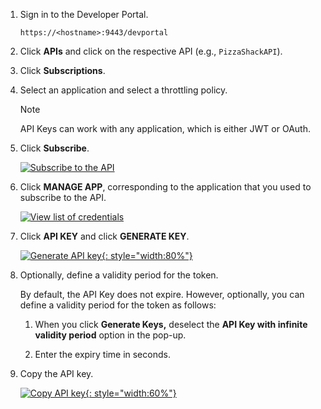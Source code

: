 
1. Sign in to the Developer Portal.  
    
     `https://<hostname>:9443/devportal`

2. Click **APIs** and click on the respective API (e.g., `PizzaShackAPI`).

3. Click **Subscriptions**.

4. Select an application and select a throttling policy.

      <html>
      <div class="admonition note">
      <p class="admonition-title">Note</p>
      <p>API Keys can work with any application, which is either JWT or OAuth. </p>
      </div> 
     </html>

5. Click **Subscribe**.

     [![Subscribe to the API]({{base_path}}/assets/img/learn/subscribe-to-api.png)]({{base_path}}/assets/img/learn/subscribe-to-api.png)

6. Click **MANAGE APP**, corresponding to the application that you used to subscribe to the API.

     [![View list of credentials]({{base_path}}/assets/img/learn/view-credentials-manage-app.png)]({{base_path}}/assets/img/learn/view-credentials-manage-app.png)

7. Click **API KEY** and click **GENERATE KEY**.

     [![Generate API key]({{base_path}}/assets/img/learn/generate-api-key.png){: style="width:80%"}]({{base_path}}/assets/img/learn/generate-api-key.png)

8. Optionally, define a validity period for the token.

     By default, the API Key does not expire. However, optionally, you can define a validity period for the token as follows:

    1. When you click **Generate Keys,** deselect the **API Key with infinite validity period** option in the pop-up.

    2. Enter the expiry time in seconds.
     
9.  Copy the API key.

     [![Copy API key]({{base_path}}/assets/img/learn/copy-api-key.png){: style="width:60%"}]({{base_path}}/assets/img/learn/copy-api-key.png)
